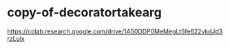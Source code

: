 # copy-of-decoratortakearg
https://colab.research.google.com/drive/1A50DDP0MeMegLt5fe622vkdJd3rzLulx
